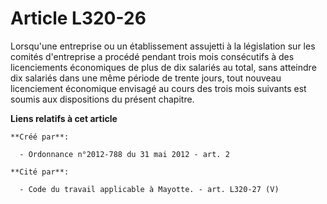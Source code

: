 # Article L320-26

Lorsqu'une entreprise ou un établissement assujetti à la législation sur les comités d'entreprise a procédé pendant trois
mois consécutifs à des licenciements économiques de plus de dix salariés au total, sans atteindre dix salariés dans une même
période de trente jours, tout nouveau licenciement économique envisagé au cours des trois mois suivants est soumis aux
dispositions du présent chapitre.

**Liens relatifs à cet article**

	**Créé par**:

	  - Ordonnance n°2012-788 du 31 mai 2012 - art. 2

	**Cité par**:

	  - Code du travail applicable à Mayotte. - art. L320-27 (V)
